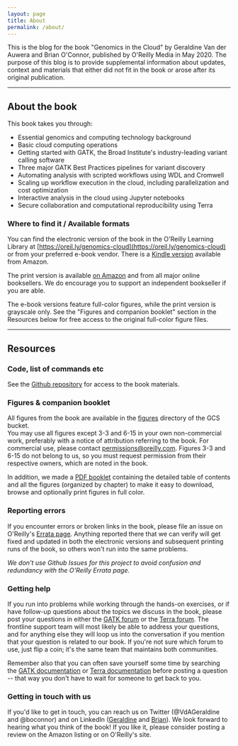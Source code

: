 ```yaml
---
layout: page
title: About
permalink: /about/
---
```


This is the blog for the book "Genomics in the Cloud" by Geraldine Van der Auwera and Brian O'Connor, published by O'Reilly Media in May 2020. The purpose of this blog is to provide supplemental information about updates, context and materials that either did not fit in the book or arose after its original publication.

----

## About the book

This book takes you through:

- Essential genomics and computing technology background
- Basic cloud computing operations
- Getting started with GATK, the Broad Institute's industry-leading variant calling software
- Three major GATK Best Practices pipelines for variant discovery
- Automating analysis with scripted workflows using WDL and Cromwell
- Scaling up workflow execution in the cloud, including parallelization and cost optimization
- Interactive analysis in the cloud using Jupyter notebooks
- Secure collaboration and computational reproducibility using Terra

### Where to find it / Available formats

You can find the electronic version of the book in the O'Reilly Learning Library at [https://oreil.ly/genomics-cloud](https://oreil.ly/genomics-cloud) or from your preferred e-book vendor. There is a [Kindle version](https://www.amazon.com/Genomics-Cloud-Using-Docker-Terra-ebook-dp-B086Q7D47V/dp/B086Q7D47V/ref=mt_kindle?_encoding=UTF8&me=&qid=) available from Amazon. 

The print version is available [on Amazon](https://www.amazon.com/Genomics-Cloud-GATK-Spark-Docker-dp-1491975199/dp/1491975199/ref=mt_paperback) and from all major online booksellers. We do encourage you to support an independent bookseller if you are able.

The e-book versions feature full-color figures, while the print version is grayscale only. See the "Figures and companion booklet" section in the Resources below for free access to the original full-color figure files. 

----

## Resources

### Code, list of commands etc

See the [Github repository](https://github.com/broadinstitute/genomics-in-the-cloud) for access to the book materials.  

### Figures & companion booklet

All figures from the book are available in the [figures](https://console.cloud.google.com/storage/browser/genomics-in-the-cloud/figures/) directory of the GCS bucket.  
You may use all figures except 3-3 and 6-15 in your own non-commercial work, preferably with a notice of attribution referring to the book. For commercial use, please contact permissions@oreilly.com. Figures 3-3 and 6-15 do not belong to us, so you must request permission from their respective owners, which are noted in the book.

In addition, we made a [PDF booklet](https://storage.googleapis.com/genomics-in-the-cloud/figures/Genomics_in_the_Cloud___Figures_Booklet.pdf) containing the detailed table of contents and all the figures (organized by chapter) to make it easy to download, browse and optionally print figures in full color. 

### Reporting errors 

If you encounter errors or broken links in the book, please file an issue on O'Reilly's [Errata page](https://www.oreilly.com/catalog/errata.csp?isbn=0636920058182). Anything reported there that we can verify will get fixed and updated in both the electronic versions and subsequent printing runs of the book, so others won't run into the same problems.

*We don't use Github Issues for this project to avoid confusion and redundancy with the O'Reilly Errata page.*

### Getting help

If you run into problems while working through the hands-on exercises, or if have follow-up questions about the topics we discuss in the book, please post your questions in either the [GATK forum](https://gatk.broadinstitute.org/hc/en-us/community/topics) or the [Terra forum](https://support.terra.bio/hc/en-us/community/topics). The frontline support team will most likely be able to address your questions, and for anything else they will loop us into the conversation if you mention that your question is related to our book. If you're not sure which forum to use, just flip a coin; it's the same team that maintains both communities.

Remember also that you can often save yourself some time by searching the [GATK documentation](https://gatk.broadinstitute.org/hc/en-us) or [Terra documentation](https://support.terra.bio/hc/en-us) before posting a question -- that way you don't have to wait for someone to get back to you. 

### Getting in touch with us
If you'd like to get in touch, you can reach us on Twitter (@VdAGeraldine and @boconnor) and on LinkedIn ([Geraldine](https://www.linkedin.com/in/geraldine-van-der-auwera-5a5811) and [Brian](https://www.linkedin.com/in/briandoconnor/)). We look forward to hearing what you think of the book! If you like it, please consider posting a review on the Amazon listing or on O'Reilly's site. 
